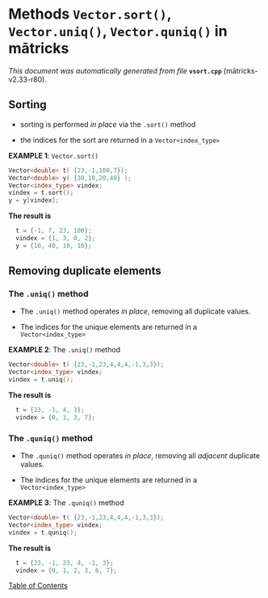 
# Methods `Vector.sort()`, `Vector.uniq()`, `Vector.quniq()`   in mātricks
_This document was automatically generated from file_ **`vsort.cpp`** (mātricks-v2.33-r80).

## Sorting
* sorting is performed _in place_ via the `.sort()` method

* the indices for the sort are returned in a `Vector<index_type>`



**EXAMPLE 1**:  `Vector.sort()`
```C++
Vector<double> t( {23,-1,100,7});
Vector<double> y( {30,10,20,40} );
Vector<index_type> vindex;
vindex = t.sort();
y = y[vindex];
```

**The result is**
```C++
  t = {-1, 7, 23, 100}; 
  vindex = {1, 3, 0, 2}; 
  y = {10, 40, 10, 10}; 
```

## Removing duplicate elements
### The `.uniq()` method
* The `.uniq()` method operates _in place_, removing all duplicate values.

* The indices for the unique elements are returned in a `Vector<index_type>`



**EXAMPLE 2**: The `.uniq()` method
```C++
Vector<double> t( {23,-1,23,4,4,4,-1,3,3});
Vector<index_type> vindex;
vindex = t.uniq();
```

**The result is**
```C++
  t = {23, -1, 4, 3}; 
  vindex = {0, 1, 3, 7}; 
```

### The `.quniq()` method
* The `.quniq()` method operates _in place_, removing all _adjacent_ duplicate values.

* The indices for the unique elements are returned in a `Vector<index_type>`



**EXAMPLE 3**: The `.quniq()` method
```C++
Vector<double> t( {23,-1,23,4,4,4,-1,3,3});
Vector<index_type> vindex;
vindex = t.quniq();
```

**The result is**
```C++
  t = {23, -1, 23, 4, -1, 3}; 
  vindex = {0, 1, 2, 3, 6, 7}; 
```


[Table of Contents](README.md)
